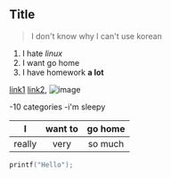 **Title**
----------

>I don't know why I can't use korean

1. I hate *linux*
2. I want go home
3. I have homework **a lot**

[link1](https://stackedit.io/editor)
[link2][1], ![image](http://portal.koreatech.ac.kr/images/logo.png)

-10 categories
-i'm sleepy

|I|want to|go home|
|:--:|:------:|:----:|
|really|very|so much|

```C
printf("Hello");
```
[1]:https://stackedit.io/editor
